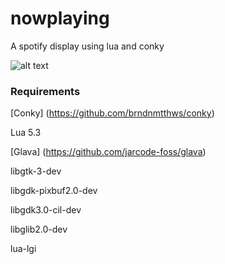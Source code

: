 # nowplaying
A spotify display using lua and conky

![alt text](https://i.imgur.com/2kiOkDr.png)

### Requirements
[Conky] (https://github.com/brndnmtthws/conky)

Lua 5.3

[Glava] (https://github.com/jarcode-foss/glava)

libgtk-3-dev

libgdk-pixbuf2.0-dev

libgdk3.0-cil-dev

libglib2.0-dev

lua-lgi
   
